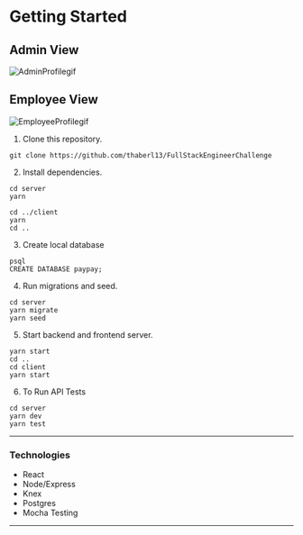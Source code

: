 # Getting Started
## Admin View
![AdminProfilegif](https://user-images.githubusercontent.com/63279134/97817718-6ef98e00-1ce1-11eb-9115-bec03e12e8aa.gif)

## Employee View
![EmployeeProfilegif](https://user-images.githubusercontent.com/63279134/97817742-918ba700-1ce1-11eb-8abb-95bf91cc19a6.gif)

1) Clone this repository.
```
git clone https://github.com/thaberl13/FullStackEngineerChallenge
```

2) Install dependencies.
```
cd server
yarn
```
```
cd ../client
yarn
cd ..
```
3) Create local database
```
psql
CREATE DATABASE paypay;
```
4) Run migrations and seed.
```
cd server
yarn migrate
yarn seed
```
5) Start backend and frontend server.
```
yarn start
cd ..
cd client
yarn start
```
6) To Run API Tests

```
cd server
yarn dev
yarn test
```

***
### Technologies
- React
- Node/Express
- Knex
- Postgres
- Mocha Testing

***